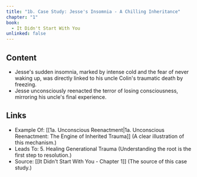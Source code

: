 ```yaml
---
title: "1b. Case Study: Jesse's Insomnia - A Chilling Inheritance"
chapter: "1"
book:
  - It Didn't Start With You
unlinked: false
---
```

## Content

- Jesse's sudden insomnia, marked by intense cold and the fear of never waking up, was directly linked to his uncle Colin's traumatic death by freezing. 
- Jesse unconsciously reenacted the terror of losing consciousness, mirroring his uncle's final experience.

## Links

- Example Of: [[1a. Unconscious Reenactment|1a. Unconscious Reenactment: The Engine of Inherited Trauma]] (A clear illustration of this mechanism.)
- Leads To: 5. Healing Generational Trauma (Understanding the root is the first step to resolution.)
- Source: [[It Didn't Start With You - Chapter 1]] (The source of this case study.)